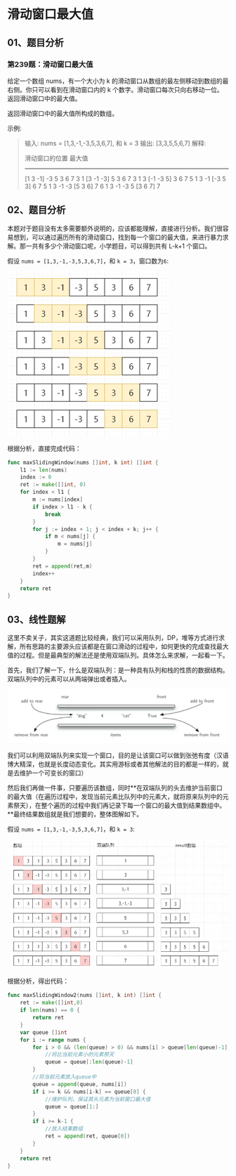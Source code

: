 # 滑动窗口最大值

## 01、题目分析

### 第239题：滑动窗口最大值

给定一个数组 nums，有一个大小为 k 的滑动窗口从数组的最左侧移动到数组的最右侧。你只可以看到在滑动窗口内的 k 个数字。滑动窗口每次只向右移动一位。返回滑动窗口中的最大值。


返回滑动窗口中的最大值所构成的数组。


示例:

>输入: nums = [1,3,-1,-3,5,3,6,7], 和 k = 3
>输出: [3,3,5,5,6,7] 
>解释: 
>
>  滑动窗口的位置                最大值
>---------------               -----
>[1  3  -1] -3  5  3  6  7       3
> 1 [3  -1  -3] 5  3  6  7       3
> 1  3 [-1  -3  5] 3  6  7       5
> 1  3  -1 [-3  5  3] 6  7       5
> 1  3  -1  -3 [5  3  6] 7       6
> 1  3  -1  -3  5 [3  6  7]      7

## 02、题目分析

本题对于题目没有太多需要额外说明的，应该都能理解，直接进行分析。我们很容易想到，可以通过遍历所有的滑动窗口，找到每一个窗口的最大值，来进行暴力求解。那一共有多少个滑动窗口呢，小学题目，可以得到共有 L-k+1 个窗口。


假设 `nums = [1,3,-1,-3,5,3,6,7]`，和 `k = 3`，窗口数为`6`:

![](../../images/1.fc3a2c47.jpg)

根据分析，直接完成代码：

```go
func maxSlidingWindow(nums []int, k int) []int {
	l1 := len(nums)
	index := 0
	ret := make([]int, 0)
	for index < l1 {
		m := nums[index]
		if index > l1 - k {
			break
		}
		for j := index + 1; j < index + k; j++ {
			if m < nums[j] {
				m = nums[j]
			}
		}
		ret = append(ret,m)
		index++
	}
	return ret
}
```

## 03、线性题解

这里不卖关子，其实这道题比较经典，我们可以采用队列，DP，堆等方式进行求解，所有思路的主要源头应该都是在窗口滑动的过程中，如何更快的完成查找最大值的过程。但是最典型的解法还是使用双端队列。具体怎么来求解，一起看一下。


首先，我们了解一下，什么是双端队列：是一种具有队列和栈的性质的数据结构。双端队列中的元素可以从两端弹出或者插入。

![](../../images/3.395c1e89.jpg)

我们可以利用双端队列来实现一个窗口，目的是让该窗口可以做到张弛有度（汉语博大精深，也就是长度动态变化。其实用游标或者其他解法的目的都是一样的，就是去维护一个可变长的窗口）

然后我们再做一件事，只要遍历该数组，同时**在双端队列的头去维护当前窗口的最大值（在遍历过程中，发现当前元素比队列中的元素大，就将原来队列中的元素祭天），在整个遍历的过程中我们再记录下每一个窗口的最大值到结果数组中。**最终结果数组就是我们想要的，整体图解如下。

假设 `nums = [1,3,-1,-3,5,3,6,7]`，和 `k = 3`:

![](../../images/4.f3a9aa62.jpg)

根据分析，得出代码：

```go
func maxSlidingWindow2(nums []int, k int) []int {
	ret := make([]int,0)
	if len(nums) == 0 {
		return ret
	}
	var queue []int
	for i := range nums {
		for i > 0 && (len(queue) > 0) && nums[i] > queue[len(queue)-1] {
			//将比当前元素小的元素祭天
			queue = queue[:len(queue)-1]
		}
		//将当前元素放入queue中
		queue = append(queue, nums[i])
		if i >= k && nums[i-k] == queue[0] {
			//维护队列，保证其头元素为当前窗口最大值
			queue = queue[1:]
		}
		if i >= k-1 {
			//放入结果数组
			ret = append(ret, queue[0])
		}
	}
	return ret
}
```